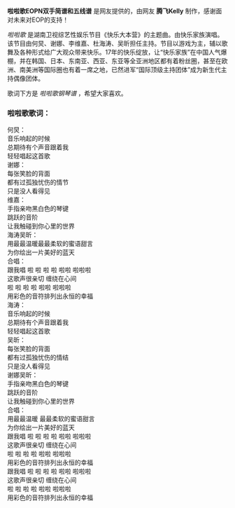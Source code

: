 

**啦啦歌EOPN双手简谱和五线谱** 是网友提供的，由网友 **腾飞Kelly** 制作，感谢面对未来对EOP的支持！

_啦啦歌_
是湖南卫视综艺性娱乐节目《快乐大本营》的主题曲。由快乐家族演唱。该节目由何炅、谢娜、李维嘉、杜海涛、吴昕担任主持。节目以游戏为主，辅以歌舞及各种形式给广大观众带来快乐。17年的快乐绽放，让“快乐家族”在中国人气爆棚，并在韩国、日本、东南亚、西亚、东亚等全亚洲地区都有着粉丝圈，甚至在欧洲、南美洲等国际圈也有着一席之地，已然进军“国际顶级主持团体”成为新生代主持偶像团体。

歌词下方是 _啦啦歌钢琴谱_ ，希望大家喜欢。

### 啦啦歌歌词：

何炅：  
音乐响起的时候  
总期待有个声音跟着我  
轻轻唱起这首歌  
谢娜：  
每张笑脸的背面  
都有过孤独忧伤的情节  
只是没人看得见  
维嘉：  
手指亲吻黑白色的琴键  
跳跃的音阶  
让我触碰到你心里的世界  
海涛吴昕：  
用最最温暖最最柔软的蜜语甜言  
为你绘出一片美好的蓝天  
合唱：  
跟我唱 啦 啦 啦 啦 啦啦 啦啦啦  
这歌声很亲切 缠绕在心间  
啦 啦 啦 啦 啦啦 啦啦啦  
用彩色的音符排列出永恒的幸福  
海涛：  
音乐响起的时候  
总期待有个声音跟着我  
轻轻唱起这首歌  
吴昕：  
每张笑脸的背面  
都有过孤独忧伤的情结  
只是没人看得见  
谢娜吴昕：  
手指亲吻黑白色的琴键  
跳跃的音阶  
让我触碰到你心里的世界  
合唱：  
用最最温暖 最最柔软的蜜语甜言  
为你绘出一片美好的蓝天  
跟我唱 啦 啦 啦 啦 啦啦 啦啦啦  
这歌声很亲切 缠绕在心间  
啦 啦 啦 啦 啦啦 啦啦啦  
用彩色的音符排列出永恒的幸福  
跟我唱 啦 啦 啦 啦 啦啦 啦啦啦  
这歌声很亲切 缠绕在心间  
啦 啦 啦 啦 啦啦 啦啦啦  
用彩色的音符排列出永恒的幸福


